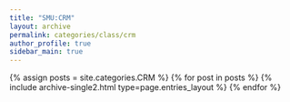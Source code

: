 ```yaml
---
title: "SMU:CRM"
layout: archive
permalink: categories/class/crm
author_profile: true
sidebar_main: true
---
```



{% assign posts = site.categories.CRM %}
{% for post in posts %} {% include archive-single2.html type=page.entries_layout %} {% endfor %}
